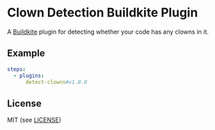 # Clown Detection Buildkite Plugin

A [Buildkite](https://buildkite.com/) plugin for detecting whether your code has any clowns in it. 

## Example

```yml
steps:
  - plugins:
      detect-clowns#v1.0.0
```

## License

MIT (see [LICENSE](LICENSE))